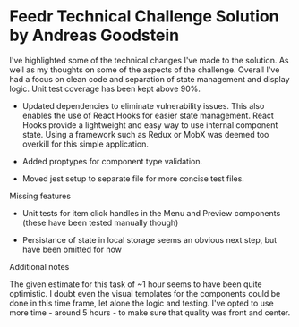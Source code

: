 # Feedr Technical Challenge Solution by Andreas Goodstein

I've highlighted some of the technical changes I've made to the solution. As well as my thoughts on some of the aspects of the challenge. Overall I've had a focus on clean code and separation of state management and display logic. Unit test coverage has been kept above 90%.

* Updated dependencies to eliminate vulnerability issues. This also enables the use of React Hooks for easier state management. React Hooks provide a lightweight and easy way to use internal component state. Using a framework such as Redux or MobX was deemed too overkill for this simple application.

* Added proptypes for component type validation.

* Moved jest setup to separate file for more concise test files.

Missing features

* Unit tests for item click handles in the Menu and Preview components (these have been tested manually though)

* Persistance of state in local storage seems an obvious next step, but have been omitted for now

Additional notes

The given estimate for this task of ~1 hour seems to have been quite optimistic. I doubt even the visual templates for the components could be done in this time frame, let alone the logic and testing. I've opted to use more time - around 5 hours - to make sure that quality was front and center.
